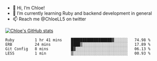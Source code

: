 - 💞️  Hi, I’m Chloe!
- 🌱  I’m currently learning Ruby and backend development in general
- 📫  Reach me @ChloeLL5 on twitter

[![Chloe's GitHub stats](https://github-readme-stats.vercel.app/api?username=chloell5&count_private=true&theme=cobalt&show_icons=true)](https://github.com/anuraghazra/github-readme-stats)

<!--START_SECTION:waka-->
```text
Ruby         1 hr 41 mins    ██████████████████▓░░░░░░   74.98 % 
ERB          24 mins         ████▒░░░░░░░░░░░░░░░░░░░░   17.89 % 
Git Config   8 mins          █▓░░░░░░░░░░░░░░░░░░░░░░░   06.13 % 
LESS         1 min           ▒░░░░░░░░░░░░░░░░░░░░░░░░   00.93 % 
```
<!--END_SECTION:waka-->

